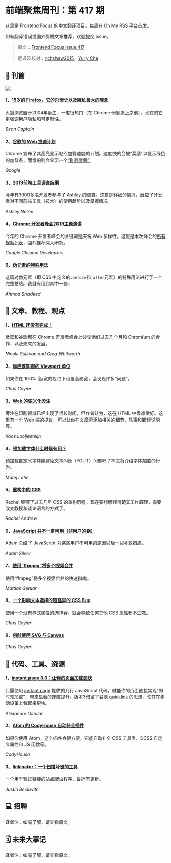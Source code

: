 # 前端聚焦周刊：第 417 期

这里是 [Frontend Focus](https://frontendfoc.us/latest) 的中文翻译项目，每周在 [Oh My RSS](https://ohmyrss.com/?fef) 平台首发。

如有翻译错误或国外优质文章推荐，欢迎提交 issue。

> 原文：[Frontend Focus issue 417](https://frontendfoc.us/issues/417)
> 
> 翻译及校对：[richshaw2015](https://github.com/richshaw2015)，[Yully Che](https://github.com/chechebecomestrong)

## 🚀 刊首

[![](https://res.cloudinary.com/cpress/image/upload/w_1280,e_sharpen:60/v1573642250/nzbpemozk2zuof1ajk6e.jpg)](https://frontendfoc.us/link/79816/rss)

#### 1、[15岁的 Firefox，它的兴衰史以及隐私最大的理念](https://frontendfoc.us/link/79816/rss "www.fastcompany.com")

火狐浏览器于2004年诞生，一度很热门（在 Chrome 份额追上之前），现在的它更强调用户隐私和可定制性。

*Sean Captain*

#### 2、[谷歌的 Web 提速计划](https://frontendfoc.us/link/79817/rss "blog.chromium.org")

Chrome 宣布了其高亮显示站点加载速度的计划。速度快的会被“奖励”以显示绿色的加载条，而慢的则会显示一个[“耻辱徽章”](https://frontendfoc.us/link/79818/rss)。

*Google*

#### 3、[2019前端工具调查结果](https://frontendfoc.us/link/79820/rss "ashleynolan.co.uk")

今年有3000多名开发者参与了 Ashley 的调查。这篇是详细的情况，反应了开发者对不同前端工具（技术）的使用趋势以及掌握情况。

*Ashley Nolan*

#### 4、[Chrome 开发者峰会2019主题演讲](https://frontendfoc.us/link/79821/rss "www.youtube.com")

今年的 Chrome 开发者峰会的关键词是庆祝 Web 多样性。这里是本次峰会的[所有视频列表](https://frontendfoc.us/link/79822/rss)，强烈推荐深入研究。

*Google Chrome Developers*

#### 5、[伪元素的特殊用法](https://frontendfoc.us/link/79823/rss "ishadeed.com")

这篇对伪元素（即 CSS 中定义的`:before`和`:after`元素）的特殊用法进行了一个完整总结。我就有用到其中一些…

*Ahmad Shadeed*

## 📙 文章、教程、观点


#### 1、[HTML 还没有完成！](https://frontendfoc.us/link/79826/rss "www.youtube.com")

微软和谷歌都在 Chrome 开发者峰会上讨论他们过去几个月和 Chromium 的合作，以及未来的发展。

*Nicole Sullivan and Greg Whitworth*

#### 2、[你应该知道的 Viewport 单位](https://frontendfoc.us/link/79827/rss "css tricks.com")

如果你在 100% 高/宽的视口下设置高和宽，会发现许多“问题”。

*Chris Coyier*

#### 3、[Web 的语义化旁注](https://frontendfoc.us/link/79851/rss "www.koosloijesteijn.net")

旁注在印刷领域已经出现了很长时间，但作者认为，这在 HTML 中很难做好。这里有一个 Web 端的[提议](https://frontendfoc.us/link/79852/rss)，可以让你在文章旁添加相关的细节、轶事和错误说明等。

*Koos Looijesteijn*

#### 4、[预加载字体什么时候有用？](https://frontendfoc.us/link/79829/rss "betterwebtype.com")

预加载自定义字体能避免文本闪烁（FOUT）问题吗？本文将介绍字体加载的行为。

*Matej Latin*

#### 5、[重构中的 CSS](https://frontendfoc.us/link/79830/rss "www.youtube.com")

Rachel 解释了过去几年 CSS 的重构历程，现在要想解释清楚其工作原理，需要改变教授和谈论语言的方式了。

*Rachel Andrew*

#### 6、[JavaScript 并不一定可用（非用户的锅）](https://frontendfoc.us/link/79831/rss "adamsilver.io")

Adam 总结了 JavaScript 对某些用户不可用的原因以及一些补救措施。

*Adam Silver*

#### 7、[使用“ffmpeg”将多个视频合并](https://frontendfoc.us/link/79832/rss "ma.ttias.be")

使用“ffmpeg”将多个视频合并的快速指南。

*Mattias Geniar*

#### 8、[一个影响文本选择的超怪异的 CSS Bug](https://frontendfoc.us/link/79834/rss "css-tricks.com")

使用一个没有样式属性的选择器，就会导致任何其他 CSS 属性都不生效。

*Chris Coyier*

#### 9、[何时使用 SVG 与 Canvas](https://frontendfoc.us/link/79835/rss "css-tricks.com")

*Chris Coyier*

## 🔧 代码、工具、资源

#### 1、[instant.page 3.0：让你的页面加载更快](https://frontendfoc.us/link/79836/rss "instant.page")

只需使用 [instant.page](https://frontendfoc.us/link/79837/rss) 提供的几行 JavaScript 代码，就能你的页面链接实现“即时预加载”，带来显著的速度提升。版本3借鉴了谷歌 [quicklink](https://frontendfoc.us/link/79838/rss) 的思想，使其在移动设备上看起来更快。

*Alexandre Dieulot*

#### 2、[Atom 的 CodyHouse 自动补全插件](https://frontendfoc.us/link/79839/rss "CodyHouse.co")

如果你使用 Atom，这个插件会很方便。它能自动补全 CSS 工具类、SCSS 自定义属性和 JS 函数等。

*CodyHouse*

#### 3、[linkinator：一个扫描坏链的工具](https://frontendfoc.us/link/79840/rss "github.com")

一个用于验证链接的站点爬虫程序，最近有更新。

*Justin Beckwith*

## 💻 招聘

译者注：如需了解，请查看原文。

## 🗓 未来大事记

译者注：如需了解，请查看原文。
